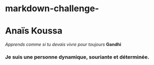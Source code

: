 # markdown-challenge-

# Anaïs Koussa #

*Apprends comme si tu devais vivre pour toujours* **Gandhi**



### Je suis une personne dynamique, souriante et déterminée. ###



